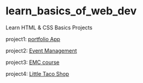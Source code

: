 # learn_basics_of_web_dev
Learn HTML & CSS Basics Projects


project1: [portfolio App](https://itzdineshx.github.io/learn_basics_of_web_dev/portfolio/index.html)

project2: [Event Management](https://events-xa.neocities.org/Events/event)

project3: [EMC course](https://emc-learn.tiiny.site/)

project4: [Little Taco Shop](taco-sh.netlify.app)

